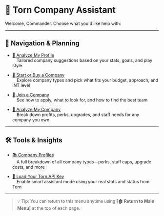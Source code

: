 # 🤖 Torn Company Assistant

Welcome, Commander. Choose what you'd like help with:

---

## 🧭 Navigation & Planning

- [🧬 Analyze My Profile](profile_analysis.md)  
 Tailored company suggestions based on your stats, goals, and play style

- [🚀 Start or Buy a Company](start_or_buy.md)  
 Explore company types and pick what fits your budget, approach, and INT level

- [📨 Join a Company](join_company.md)  
 See how to apply, what to look for, and how to find the best team

- [🔬 Analyze My Company](analyze_company.md)  
 Break down profits, perks, upgrades, and staff needs for any company you own

---

## 🛠️ Tools & Insights

- [📚 Company Profiles](company_profiles.md)  
 A full breakdown of all company types—perks, staff caps, upgrade costs, and more

- [🔑 Load Your Torn API Key](load_profile.md)  
 Enable smart assistant mode using your real stats and status from Torn

---

> 💡 Tip: You can return to this menu anytime using **[🏠 Return to Main Menu]** at the top of each page.
